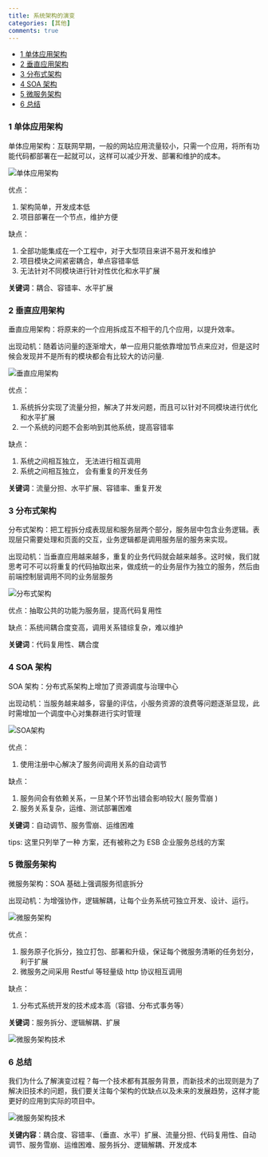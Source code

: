 ```yaml
---
title: 系统架构的演变
categories: [其他]
comments: true
---
```

- [1 单体应用架构](#1-单体应用架构)
- [2 垂直应用架构](#2-垂直应用架构)
- [3 分布式架构](#3-分布式架构)
- [4 SOA 架构](#4-soa-架构)
- [5 微服务架构](#5-微服务架构)
- [6 总结](#6-总结)


### 1 单体应用架构

单体应用架构：互联网早期，一般的网站应用流量较小，只需一个应用，将所有功能代码都部署在一起就可以，这样可以减少开发、部署和维护的成本。

![单体应用架构](/assets/img/系统架构的演变/单体应用架构.png)

优点：
1. 架构简单，开发成本低
2. 项目部署在一个节点，维护方便

缺点：
1. 全部功能集成在一个工程中，对于大型项目来讲不易开发和维护
2. 项目模块之间紧密耦合，单点容错率低
3. 无法针对不同模块进行针对性优化和水平扩展

**关键词**：耦合、容错率、水平扩展

### 2 垂直应用架构

垂直应用架构：将原来的一个应用拆成互不相干的几个应用，以提升效率。

出现动机：随着访问量的逐渐增大，单一应用只能依靠增加节点来应对，但是这时候会发现并不是所有的模块都会有比较大的访问量.

![垂直应用架构](/assets/img/系统架构的演变/垂直应用架构.png)

优点：
1. 系统拆分实现了流量分担，解决了并发问题，而且可以针对不同模块进行优化和水平扩展
2. 一个系统的问题不会影响到其他系统，提高容错率

缺点：
1. 系统之间相互独立， 无法进行相互调用
2. 系统之间相互独立， 会有重复的开发任务

**关键词**：流量分担、水平扩展、容错率、重复开发

### 3 分布式架构

分布式架构：把工程拆分成表现层和服务层两个部分，服务层中包含业务逻辑。表现层只需要处理和页面的交互，业务逻辑都是调用服务层的服务来实现。

出现动机：当垂直应用越来越多，重复的业务代码就会越来越多。这时候，我们就思考可不可以将重复的代码抽取出来，做成统一的业务层作为独立的服务，然后由前端控制层调用不同的业务层服务

![分布式架构](/assets/img/系统架构的演变/分布式架构.png)

优点：抽取公共的功能为服务层，提高代码复用性

缺点：系统间耦合度变高，调用关系错综复杂，难以维护

**关键词**：代码复用性、耦合度

### 4 SOA 架构

SOA 架构：分布式系架构上增加了资源调度与治理中心

出现动机：当服务越来越多，容量的评估，小服务资源的浪费等问题逐渐显现，此时需增加一个调度中心对集群进行实时管理

![SOA架构](/assets/img/系统架构的演变/SOA架构.png)

优点：
1. 使用注册中心解决了服务间调用关系的自动调节

缺点：
1. 服务间会有依赖关系，一旦某个环节出错会影响较大( 服务雪崩 )
2. 服务关系复杂，运维、测试部署困难

**关键词**：自动调节、服务雪崩、运维困难

tips: 这里只列举了一种 方案，还有被称之为 ESB 企业服务总线的方案

### 5 微服务架构

微服务架构：SOA 基础上强调服务彻底拆分

出现动机：为增强协作，逻辑解耦，让每个业务系统可独立开发、设计、运行。

![微服务架构](/assets/img/系统架构的演变/微服务架构.png)


优点：
1. 服务原子化拆分，独立打包、部署和升级，保证每个微服务清晰的任务划分，利于扩展
2. 微服务之间采用 Restful 等轻量级 http 协议相互调用

缺点：
1. 分布式系统开发的技术成本高（容错、分布式事务等）

**关键词**：服务拆分、逻辑解耦、扩展


![微服务架构技术](/assets/img/系统架构的演变/微服务架构技术.png)

### 6 总结

我们为什么了解演变过程？每一个技术都有其服务背景，而新技术的出现则是为了解决旧技术的问题，我们要关注每个架构的优缺点以及未来的发展趋势，这样才能更好的应用到实际的项目中。

![微服务架构技术](/assets/img/系统架构的演变/系统架构演变.png)

**关键内容**：耦合度、容错率、（垂直、水平）扩展、流量分担、代码复用性、自动调节、服务雪崩、运维困难、服务拆分、逻辑解耦、开发成本
